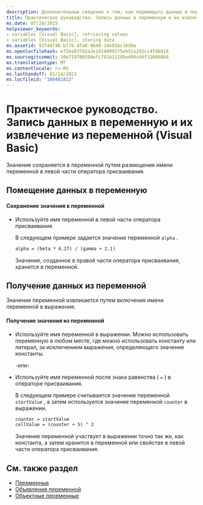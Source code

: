 ```yaml
---
description: Дополнительные сведения о том, как перемещать данные в переменную или из нее (Visual Basic).
title: Практическое руководство. Запись данных в переменную и их извлечение из переменной
ms.date: 07/20/2015
helpviewer_keywords:
- variables [Visual Basic], retrieving values
- variables [Visual Basic], storing data
ms.assetid: 93744f46-bf78-4fa0-9640-1de01bc38d9a
ms.openlocfilehash: e75be83f82a3e1418099375eb52a2d2cc4fdbd18
ms.sourcegitcommit: 10e719780594efc781b15295e499c66f316068b8
ms.translationtype: MT
ms.contentlocale: ru-RU
ms.lasthandoff: 02/14/2021
ms.locfileid: "100481822"
---
```

# <a name="how-to-move-data-into-and-out-of-a-variable-visual-basic"></a>Практическое руководство. Запись данных в переменную и их извлечение из переменной (Visual Basic)

Значение сохраняется в переменной путем размещения имени переменной в левой части оператора присваивания.

## <a name="putting-data-in-a-variable"></a>Помещение данных в переменную

#### <a name="to-store-a-value-in-a-variable"></a>Сохранение значения в переменной

- Используйте имя переменной в левой части оператора присваивания.

    В следующем примере задается значение переменной `alpha` .

    ```vb
    alpha = (beta * 6.27) / (gamma + 2.1)
    ```

    Значение, созданное в правой части оператора присваивания, хранится в переменной.

## <a name="getting-data-from-a-variable"></a>Получение данных из переменной

Значение переменной извлекается путем включения имени переменной в выражение.

#### <a name="to-retrieve-a-value-from-a-variable"></a>Получение значения из переменной

- Используйте имя переменной в выражении. Можно использовать переменную в любом месте, где можно использовать константу или литерал, за исключением выражения, определяющего значение константы.

  \-или-

- Используйте имя переменной после знака равенства ( `=` ) в операторе присваивания.

  В следующем примере считывается значение переменной `startValue` , а затем используется значение переменной `counter` в выражении.

  ```vb
  counter = startValue
  cellValue = (counter + 5) ^ 2
  ```

  Значение переменной участвует в выражении точно так же, как константа, а затем хранится в переменной или свойстве в левой части оператора присваивания.

## <a name="see-also"></a>См. также раздел

- [Переменные](index.md)
- [Объявление переменной](variable-declaration.md)
- [Объектные переменные](object-variables.md)
